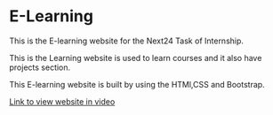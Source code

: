 <h1>E-Learning</h1>
<p>This is the E-learning website for the Next24 Task of Internship.</p>
<p>This is the Learning website is used to learn courses and it also have projects section.</p>
<p>This E-learning website is built by using the HTMl,CSS and Bootstrap.</p>
<a href="https://drive.google.com/file/d/1kMQNNtkvBbryCLEQXabtAaCZyx6g3_ve/view?usp=sharing">Link to view website in video</a>
